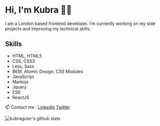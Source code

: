 # Hi, I'm Kubra 👋🏽

I am a London based frontend developer. I’m currently working on my side projects and improving my technical skills.

## Skills
* HTML, HTML5
* CSS, CSS3
* Less, Sass
* BEM, Atomic Design, CSS Modules
* JavaScript
* Markojs
* Jquery
* ES6
* ReactJS

📫 Contact me : [Linkedin](https://www.linkedin.com/in/kubraglr/) [Twitter](https://twitter.com/kubragulr)


![kubraguler's github stats](https://github-readme-stats.vercel.app/api?username=kubraguler&show_icons=true&theme=highcontrast)
